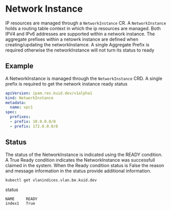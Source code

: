 # Network Instance

IP resources are managed through a `NetworkInstance` CR. A `NetworkInstance` holds a routing table context in which the ip resources are managed. Both IPV4 and IPv6 addresses are supported within a network instance. The aggregate prefixes within a netowrk instance are defined when creating/updating the networkInstamce. A single Aggregate Prefix is required otherwise the networkInstance will not turn its status to ready


## Example

A NetworkInstance is managed through the `NetworkInstance` CRD. A single prefix is required to get the network instance ready status

```yaml
apiVersion: ipam.res.kuid.dev/v1alpha1
kind: NetworkInstance
metadata:
  name: vpc1
spec:
  prefixes:
  - prefix: 10.0.0.0/8
  - prefix: 172.0.0.0/8
```

## Status

The status of the NetworkInstance is indicated using the READY condition. A True Ready condition indicates the NetworkInstance was successfull claimed in the system. When the Ready condition status is False the reason and message information in the status provide additional information.

```
kubectl get vlanindices.vlan.be.kuid.dev 
```

status

```
NAME     READY
index1   True
```